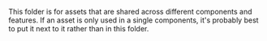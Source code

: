 This folder is for assets that are shared across different components and features. If an asset is
only used in a single components, it's probably best to put it next to it rather than in this
folder.
